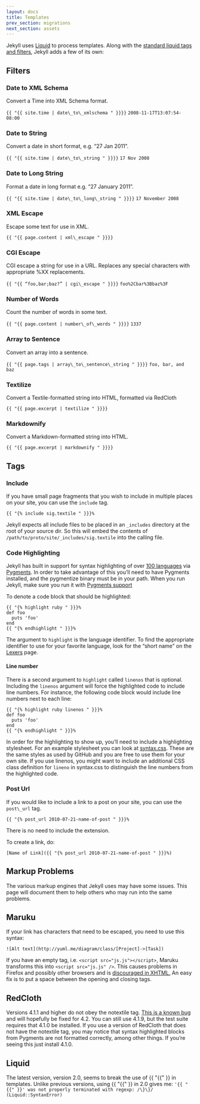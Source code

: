```yaml
---
layout: docs
title: Templates
prev_section: migrations
next_section: assets
---
```


Jekyll uses [Liquid](http://www.liquidmarkup.org/) to process templates.
Along with the [standard liquid tags and
filters](http://wiki.github.com/shopify/liquid/liquid-for-designers),
Jekyll adds a few of its own:

Filters
-------

### Date to XML Schema

Convert a Time into XML Schema format.

`{{ "{{ site.time | date\_to\_xmlschema " }}}}`
`2008-11-17T13:07:54-08:00`

### Date to String

Convert a date in short format, e.g. “27 Jan 2011”.

`{{ "{{ site.time | date\_to\_string " }}}}`
`17 Nov 2008`

### Date to Long String

Format a date in long format e.g. “27 January 2011”.

`{{ "{{ site.time | date\_to\_long\_string " }}}}`
`17 November 2008`

### XML Escape

Escape some text for use in XML.

`{{ "{{ page.content | xml\_escape " }}}}`

### CGI Escape

CGI escape a string for use in a URL. Replaces any special characters
with appropriate %XX replacements.

`{{ "{{ “foo,bar;baz?” | cgi\_escape " }}}}`
 `foo%2Cbar%3Bbaz%3F`

### Number of Words

Count the number of words in some text.

`{{ "{{ page.content | number\_of\_words " }}}}`
 `1337`

### Array to Sentence

Convert an array into a sentence.

`{{ "{{ page.tags | array\_to\_sentence\_string " }}}}`
`foo, bar, and baz`

### Textilize

Convert a Textile-formatted string into HTML, formatted via RedCloth

`{{ "{{ page.excerpt | textilize " }}}}`

### Markdownify

Convert a Markdown-formatted string into HTML.

`{{ "{{ page.excerpt | markdownify " }}}}`

Tags
----

### Include

If you have small page fragments that you wish to include in multiple
places\
on your site, you can use the `include` tag.

    {{ "{% include sig.textile " }}}%

Jekyll expects all include files to be placed in an `_includes`
directory at the root of your source dir. So this will embed the
contents of `/path/to/proto/site/_includes/sig.textile` into the calling
file.

### Code Highlighting

Jekyll has built in support for syntax highlighting of over [100
languages](http://pygments.org/languages/) via
[Pygments](http://pygments.org/). In order to take advantage of this
you’ll need to have Pygments installed, and the pygmentize binary must
be in your path. When you run Jekyll, make sure you run it with
[Pygments support](../configuration)

To denote a code block that should be highlighted:

    {{ "{% highlight ruby " }}}%
    def foo
      puts 'foo'
    end
    {{ "{% endhighlight " }}}%

The argument to `highlight` is the language identifier. To find the
appropriate identifier to use for your favorite language, look for the
“short name” on the [Lexers](http://pygments.org/docs/lexers/) page.

#### Line number

There is a second argument to `highlight` called `linenos` that is
optional. Including the `linenos` argument will force the highlighted
code to include line numbers. For instance, the following code block
would include line numbers next to each line:

    {{ "{% highlight ruby linenos " }}}%
    def foo
      puts 'foo'
    end
    {{ "{% endhighlight " }}}%

In order for the highlighting to show up, you’ll need to include a
highlighting stylesheet. For an example stylesheet you can look at
[syntax.css](http://github.com/mojombo/tpw/tree/master/css/syntax.css).
These are the same styles as used by GitHub and you are free to use them
for your own site. If you use linenos, you might want to include an
additional CSS class definition for `lineno` in syntax.css to
distinguish the line numbers from the highlighted code.

### Post Url

If you would like to include a link to a post on your site, you can use
the `post\_url` tag.

    {{ "{% post_url 2010-07-21-name-of-post " }}}%

There is no need to include the extension.

To create a link, do:

    [Name of Link]({{ "{% post_url 2010-07-21-name-of-post " }}}%)


## Markup Problems

The various markup engines that Jekyll uses may have some issues. This
page will document them to help others who may run into the same
problems.

Maruku
------

If your link has characters that need to be escaped, you need to use
this syntax:

`![Alt text](http://yuml.me/diagram/class/[Project]->[Task])`

If you have an empty tag, i.e. `<script src="js.js"></script>`, Maruku
transforms this into `<script src="js.js" />`. This causes problems in
Firefox and possibly other browsers and is [discouraged in
XHTML.](http://www.w3.org/TR/xhtml1/#C_3) An easy fix is to put a space
between the opening and closing tags.

RedCloth
--------

Versions 4.1.1 and higher do not obey the notextile tag. [This is a
known
bug](http://aaronqian.com/articles/2009/04/07/redcloth-ate-my-notextile.html)
and will hopefully be fixed for 4.2. You can still use 4.1.9, but the
test suite requires that 4.1.0 be installed. If you use a version of
RedCloth that does not have the notextile tag, you may notice that
syntax highlighted blocks from Pygments are not formatted correctly,
among other things. If you’re seeing this just install 4.1.0.

Liquid
------

The latest version, version 2.0, seems to break the use of {{ "{{" }} in
templates. Unlike previous versions, using {{ "{{" }} in 2.0 gives me:
`'{{ "{{" }}' was not properly terminated with regexp: /\}\}/  (Liquid::SyntaxError)`


